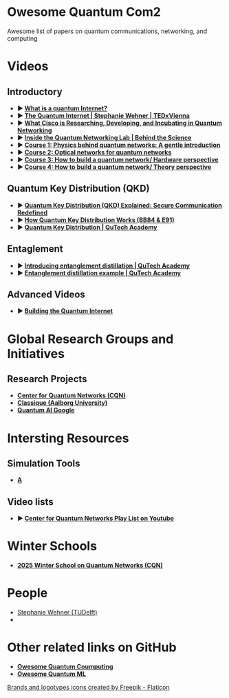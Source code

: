# Owesome Quantum Com2
Awesome list of papers on quantum communications, networking, and computing


# Videos
<!-- - <img src="https://github.com/user-attachments/assets/4d07a54c-2aa7-4b0b-a283-48536610406d" alt="Youtube" width="18"/> <a href="https://www.youtube.com/watch?v=PCKoT9xcyXI" title="What is a quantum Internet?">What is a quantum Internet?</a> -->

## Introductory
- **▶️ [What is a quantum Internet?](https://www.youtube.com/watch?v=PCKoT9xcyXI)**
- **▶️ [The Quantum Internet | Stephanie Wehner | TEDxVienna](https://www.youtube.com/watch?v=XzPi29O6DAc)**
- **▶️ [What Cisco is Researching, Developing, and Incubating in Quantum Networking](https://www.youtube.com/watch?v=iZDJPomuo70)**
- **▶️ [Inside the Quantum Networking Lab | Behind the Science](https://www.youtube.com/watch?v=6EqW4Y8ZfTQ)** 
- **▶️ [Course 1: Physics behind quantum networks: A gentle introduction](https://www.youtube.com/watch?v=jRI1nTlQWAU)**
- **▶️ [Course 2: Optical networks for quantum networks](https://www.youtube.com/watch?v=VCyhGSQFrs0)**
- **▶️ [Course 3: How to build a quantum network/ Hardware perspective](https://www.youtube.com/watch?v=iGdbROJfmiw)**
- **▶️ [Course 4: How to build a quantum network/ Theory perspective](https://www.youtube.com/watch?v=pZJVU_60Gd8)**
<!-- - [<img src="https://img.youtube.com/vi/VIDEO_ID/maxresdefault.jpg" alt="Video Thumbnail" width="50%">](https://www.youtube.com/watch?v=PCKoT9xcyXI) -->

## Quantum Key Distribution (QKD)
- **▶️ [Quantum Key Distribution (QKD) Explained: Secure Communication Redefined](https://www.youtube.com/watch?v=gnk8VoMsvO8)**
- **▶️ [How Quantum Key Distribution Works (BB84 & E91)](https://www.youtube.com/watch?v=V3WzH2up7Os)**
- **▶️ [Quantum Key Distribution | QuTech Academy](https://www.youtube.com/watch?v=lVXJgn3fDkg)**

## Entaglement
- **▶️ [Introducing entanglement distillation | QuTech Academy](https://www.youtube.com/watch?v=-50dDQEkyG0)**
- **▶️ [Entanglement distillation example | QuTech Academy](https://www.youtube.com/watch?v=lvZ-qz37wRk)**

## Advanced Videos
- **▶️ [Building the Quantum Internet](https://www.youtube.com/watch?v=40TcmAc6SCY)**

# Global Research Groups and Initiatives
## Research Projects
- **[Center for Quantum Networks (CQN)](https://cqn-erc.arizona.edu/)**
-  **[Classique (Aalborg University)](https://www.classique.aau.dk/)**
- **[Quantum AI Google](https://quantumai.google/)**
  
# Intersting Resources
## Simulation Tools
- **[A](https://www.youtube.com/@centerforquantumnetworks)**

## Video lists
- **▶️ [Center for Quantum Networks Play List on Youtube](https://www.youtube.com/@centerforquantumnetworks)**

# Winter Schools
- **[2025 Winter School on Quantum Networks (CQN)](https://cqn-erc.arizona.edu/2025winter-school)** 

# People
- [Stephanie Wehner (TUDelft)](https://qutech.nl/person/stephanie-wehner/)
- 
# Other related links on GitHub
- **[Owesome Quantum Coumputing](https://github.com/desireevl/awesome-quantum-computing)**
- **[Owesome Quantum ML](https://github.com/krishnakumarsekar/awesome-quantum-machine-learning)**

<a href="https://www.flaticon.com/free-icons/brands-and-logotypes" title="brands and logotypes icons"> Brands and logotypes icons created by Freepik - Flaticon</a>
